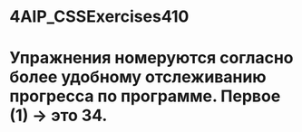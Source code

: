 # 4AIP_CSSExercises410
<h1> Упражнения номеруются согласно более удобному отслеживанию прогресса по программе. Первое (1) -> это 34. </h1>
